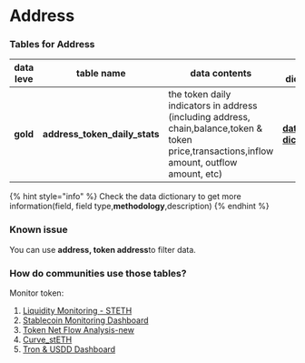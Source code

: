 # Address

### **Tables for Address**

| data leve | table name                       | data contents                                                                                                                                | data dictionary                                                                                                                |
| --------- | -------------------------------- | -------------------------------------------------------------------------------------------------------------------------------------------- | ------------------------------------------------------------------------------------------------------------------------------ |
| **gold**  | **address\_token\_daily\_stats** | the token daily indicators in address (including address, chain,balance,token & token price,transactions,inflow amount, outflow amount, etc) | [**data dictionary>**](https://www.footprint.network/@Footprint/Table-Info-Dashboard?table\_name=address\_token\_daily\_stats) |

{% hint style="info" %}
Check the data dictionary to get more information(field, field type,**methodology**,description)
{% endhint %}

### Known issue

You can use **address, token address**to filter data.

### How do communities use those tables?

Monitor token:

1. [Liquidity Monitoring - STETH](https://www.footprint.network/guest/dashboard/07a52995-6b0a-4970-8e14-ae414e4e72da?date\_range=past14days\&contract\_address=0xdc24316b9ae028f1497c275eb9192a3ea0f67022\&token\_of\_pool=ETH\&token\_of\_pool=stETH\&token\_of\_price=Ethereum\(ETH\)\&token\_of\_price=Lido%20Staked%20Ether\(STETH\))
2. [Stablecoin Monitoring Dashboard](https://www.footprint.network/guest/dashboard/3c8f255a-120f-4c1b-8e2c-2314f5cba5a3?date=past90days\~)
3. [Token Net Flow Analysis-new](https://www.footprint.network/guest/dashboard/c1a76dd2-18a6-4a90-860c-e3df624f6bd0?token\_=STEPN\(GMT\)\&date\_=past30days)
4. [Curve\_stETH](https://www.footprint.network/guest/dashboard/b0f7ecbd-374e-471c-bfc9-ab6ab0f81c17)
5. [Tron & USDD Dashboard](https://www.footprint.network/guest/dashboard/9629bda2-7ae4-48a2-8976-6a461a7cbba9?date=past90days\&chain=Tron\&symbol=trx)
